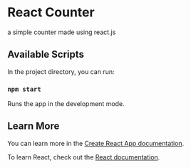 # React Counter
a simple counter made using react.js


## Available Scripts

In the project directory, you can run:

### `npm start`

Runs the app in the development mode.

## Learn More

You can learn more in the [Create React App documentation](https://facebook.github.io/create-react-app/docs/getting-started).

To learn React, check out the [React documentation](https://reactjs.org/).

